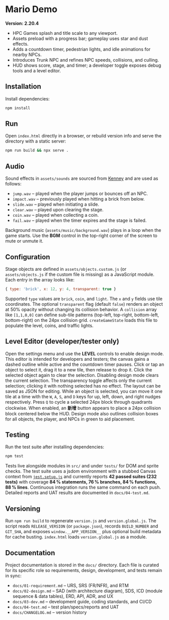 # Mario Demo


**Version: 2.20.4**

- HPC Games splash and title scale to any viewport.
- Assets preload with a progress bar; gameplay uses star and dust effects.
- Adds a countdown timer, pedestrian lights, and idle animations for nearby NPCs.
- Introduces Trunk NPC and refines NPC speeds, collisions, and culling.
- HUD shows score, stage, and timer; a developer toggle exposes debug tools and a level editor.

## Installation

Install dependencies:

```sh
npm install
```

## Run

Open `index.html` directly in a browser, or rebuild version info and serve the directory with a static server:

```sh
npm run build && npx serve .
```

## Audio

Sound effects in `assets/sounds` are sourced from [Kenney](https://kenney.nl/assets) and are used as follows:

- `jump.wav` – played when the player jumps or bounces off an NPC.
- `impact.wav` – previously played when hitting a brick from below.
- `slide.wav` – played when initiating a slide.
- `clear.wav` – played upon clearing the stage.
- `coin.wav` – played when collecting a coin.
- `fail.wav` – played when the timer expires and the stage is failed.

Background music (`assets/music/background.wav`) plays in a loop when the game starts. Use the **BGM** control in the top-right corner of the screen to mute or unmute it.

## Configuration

Stage objects are defined in `assets/objects.custom.js` (or `assets/objects.js` if the custom file is missing) as a JavaScript module. Each entry in the array looks like:

```js
{ type: 'brick', x: 12, y: 4, transparent: true }
```

Supported `type` values are `brick`, `coin`, and `light`. The `x` and `y` fields use tile coordinates. The optional `transparent` flag (default `false`) renders an object at 50% opacity without changing its collision behavior. A `collision` array like `[1,1,0,0]` can define sub-tile patterns (top-left, top-right, bottom-left, bottom-right) on the 24px collision grid. `createGameState` loads this file to populate the level, coins, and traffic lights.

## Level Editor (developer/tester only)

Open the settings menu and use the **LEVEL** controls to enable design mode. This editor is intended for developers and testers; the canvas gains a dashed outline while active and the countdown timer pauses. Click or tap an object to select it, drag it to a new tile, then release to drop it. Click the selected object again to clear the selection. Disabling design mode clears the current selection. The transparency toggle affects only the current selection; clicking it with nothing selected has no effect. The layout can be saved as JSON for editing.
While an object is selected, you can move it one tile at a time with the `W`, `A`, `S`, and `D` keys for up, left, down, and right nudges respectively.
Press `Q` to cycle a selected 24px block through quadrants clockwise.
When enabled, an **新增** button appears to place a 24px collision block centered below the HUD. Design mode also outlines collision boxes for all objects, the player, and NPCs in green to aid placement.

## Testing

Run the test suite after installing dependencies:

```sh
npm test
```
Tests live alongside modules in `src/` and under `tests/` for DOM and sprite checks. 
The test suite uses a jsdom environment with a stubbed Canvas context from [`jest.setup.js`](./jest.setup.js) and currently reports **42 passed suites (232 tests)** with coverage **84 % statements, 76 % branches, 84 % functions, 88 % lines**. Continuous integration runs the same command on each push. Detailed reports and UAT results are documented in `docs/04-test.md`.

## Versioning

Run `npm run build` to regenerate `version.js` and `version.global.js`. The script reads `RELEASE_VERSION` (or `package.json`), records `BUILD_NUMBER` and `GIT_SHA`, and exposes `window.__APP_VERSION__` plus optional build metadata for cache busting. `index.html` loads `version.global.js` as a module.

## Documentation

Project documentation is stored in the `docs/` directory. Each file is curated for its specific role so requirements, design, development, and tests remain in sync:

- `docs/01-requirement.md` – URS, SRS (FR/NFR), and RTM
- `docs/02-design.md` – SAD (with architecture diagram), SDS, ICD (module sequence & data tables), ERD, API, ADR, and UX
- `docs/03-dev.md` – development guide, coding standards, and CI/CD
- `docs/04-test.md` – test plan/specs/reports and UAT
- `docs/CHANGELOG.md` – version history
